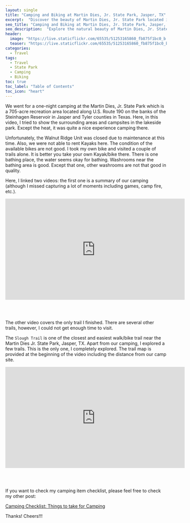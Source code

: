 ```yaml
---
layout: single
title: "Camping and Biking at Martin Dies, Jr. State Park, Jasper, TX"
excerpt:  "Discover the beauty of Martin Dies, Jr. State Park located in Jasper, TX, where camping and biking enthusiasts can experience the great outdoors. With its huge forests, sparkling waters, and diverse wildlife, this state park offers a scenic getaway from the mundane city life. Whether you're looking for a weekend adventure or a week-long escape, Martin Dies, Jr. State Park has everything you need for a memorable camping and biking experience."
seo_title: "Camping and Biking at Martin Dies, Jr. State Park, Jasper, TX"
seo_description:  "Explore the natural beauty of Martin Dies, Jr. State Park in Jasper, TX, with its lush forests, sparkling waters, and diverse wildlife. This state park offers camping and biking enthusiasts an opportunity to experience the great outdoors, away from the hustle and bustle of city life. Whether you're looking for a weekend adventure or a week-long escape, Martin Dies, Jr. State Park has everything you need for a memorable camping and biking experience."
header:
  image: "https://live.staticflickr.com/65535/51253165860_fb875f1bc0_b.jpg"
  teaser: "https://live.staticflickr.com/65535/51253165860_fb875f1bc0_b.jpg"
categories:
  - Travel
tags:
  - Travel
  - State Park
  - Camping
  - Biking
toc: true
toc_label: "Table of Contents"
toc_icon: "heart"
---
```


We went for a one-night camping at the Martin Dies, Jr. State Park which is a 705-acre recreation area located along U.S. Route 190 on the banks of the Steinhagen Reservoir in Jasper and Tyler counties in Texas. Here, in this video, I tried to show the surrounding areas and campsites in the lakeside park. Except the heat, it was quite a nice experience camping there. 

Unfortunately, the Walnut Ridge Unit was closed due to maintenance at this time. Also, we were not able to rent Kayaks here. The condition of the available bikes are not good. I took my own bike and visited a couple of trails alone. It is better you take your own Kayak/bike there. There is one bathing place, the water seems okay for bathing. Washrooms near the bathing area is good. Except that one, other washrooms are not that good in quality.

Here, I linked two videos: the first one is a summary of our camping (although I missed capturing a lot of moments including games, camp fire, etc.).
<iframe src="https://www.youtube.com/embed/cMHv8hdtKbU" width="560" height="315" frameborder="0"> </iframe>

<br/><br/>

The other video covers the only trail I finished. There are several other trails, however, I could not get enough time to visit.

The `Slough Trail` is one of the closest and easiest walk/bike trail near the Martin Dies Jr. State Park, Jasper, TX. Apart from our camping, I explored a few trails. This is the only one, I completely explored. The trail map is provided at the beginning of the video including the distance from our camp site.
<iframe src="https://www.youtube.com/embed/u4CiK4moqWQ" width="560" height="315" frameborder="0"> </iframe>

<br/><br/>

If you want to check my camping item checklist, please feel free to check my other post:

[Camping Checklist: Things to take for Camping](https://shantoroy.com/travel/things-to-take-for-camping/)

Thanks! Cheers!!!
<!--stackedit_data:
eyJoaXN0b3J5IjpbMTQ1MzM2Mjk2LDkxODYwNzM2NiwtMjAxMT
cyNzk5NCwtMjEwNTkyNTIzNV19
-->